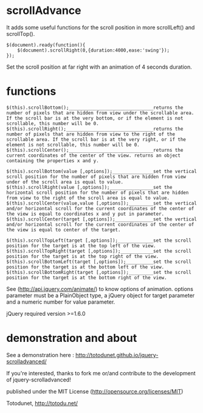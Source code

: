 scrollAdvance
==============

It adds some useful functions for the scroll position in more scrollLeft() and scrollTop().

    $(document).ready(function(){
        $(document).scrollRight(0,{duration:4000,ease:'swing'});
    });
    
Set the scroll position at far right with an animation of 4 seconds duration.
    
functions
=========

	$(this).scrollBottom();_______________________________returns the number of pixels that are hidden from view under the scrollable area. If the scroll bar is at the very bottom, or if the element is not scrollable, this number will be 0. 
	$(this).scrollRight();________________________________returns the number of pixels that are hidden from view to the right of the scrollable area. If the scroll bar is at the very right, or if the element is not scrollable, this number will be 0.
	$(this).scrollCenter();_______________________________returns the current coordinates of the center of the view. returns an object containing the properties x and y.

	$(this).scrollBottom(value [,options]);_______________set the vertical scroll position for the number of pixels that are hidden from view under of the scroll area is equal to value.
	$(this).scrollRight(value [,options]);________________set the horizontal scroll position for the number of pixels that are hidden from view to the right of the scroll area is equal to value.	
	$(this).scrollCenter(value,value [,options]);_________set the vertical and/or horizontal scroll for the current coordinates of the center of the view is equal to coordinates x and y put in parameter.
	$(this).scrollCenter(target [,options]);______________set the vertical and/or horizontal scroll for the current coordinates of the center of the view is equal to center of the target.

	$(this).scrollTopLeft(target [,options]);_____________set the scroll position for the target is at the top left of the view.
	$(this).scrollTopRight(target [,options]);____________set the scroll position for the target is at the top right of the view.
	$(this).scrollBottomLeft(target [,options]);__________set the scroll position for the target is at the bottom left of the view.
	$(this).scrollBottomRight(target [,options]);_________set the scroll position for the target is at the bottom right of the view.
    
See (http://api.jquery.com/animate/) to know options of animation. options parameter must be a PlainObject type, a jQuery object for target parameter and a numeric number for value parameter.
    
jQuery required version >=1.6.0

demonstration and about
=======================
   
See a demonstration here : http://totodunet.github.io/jquery-scrolladvanced/

If you're interested, thanks to fork me or/and contribute to the development of jquery-scrolladvanced!

published under the MIT License (http://opensource.org/licenses/MIT)

Totodunet,
http://totodu.net/
